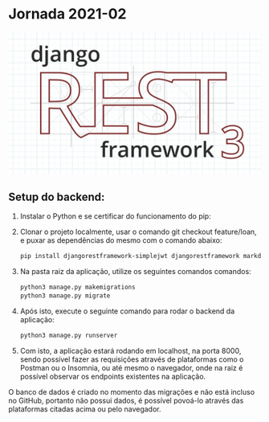# Jornada 2021-02

![Django Rest Framework](readme/logo_djrest.jpeg)

## Setup do backend:

1. Instalar o Python e se certificar do funcionamento do pip:
2. Clonar o projeto localmente, usar o comando git checkout feature/loan, e puxar as dependências do mesmo com o comando abaixo: 
    
    ```bash
    pip install djangorestframework-simplejwt djangorestframework markdown django-filter
    ```
    
3. Na pasta raiz da aplicação, utilize os seguintes comandos comandos:
    
    ```bash
    python3 manage.py makemigrations
    python3 manage.py migrate
    ```
    
4. Após isto, execute o seguinte comando para rodar o backend da aplicação:
    
    ```bash
    python3 manage.py runserver
    ```
    
5. Com isto, a aplicação estará rodando em localhost, na porta 8000, sendo possível fazer as requisições através de plataformas como o Postman ou o Insomnia, ou até mesmo o navegador, onde na raiz é possível observar os endpoints existentes na aplicação.

O banco de dados é criado no momento das migrações e não está incluso no GitHub, portanto não possui dados, é possível povoá-lo através das plataformas citadas acima ou pelo navegador.
